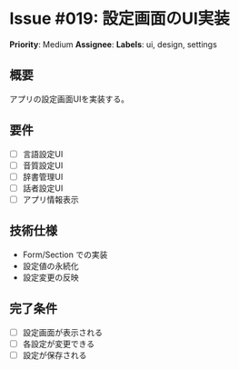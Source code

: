 # Issue #019: 設定画面のUI実装
**Priority**: Medium
**Assignee**: 
**Labels**: ui, design, settings

## 概要
アプリの設定画面UIを実装する。

## 要件
- [ ] 言語設定UI
- [ ] 音質設定UI
- [ ] 辞書管理UI
- [ ] 話者設定UI
- [ ] アプリ情報表示

## 技術仕様
- Form/Section での実装
- 設定値の永続化
- 設定変更の反映

## 完了条件
- [ ] 設定画面が表示される
- [ ] 各設定が変更できる
- [ ] 設定が保存される